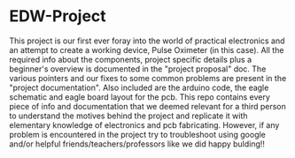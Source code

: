 # EDW-Project
This project is our first ever foray into the world of practical electronics and an attempt to create a working device, Pulse Oximeter (in this case).
All the required info about the components, project specific details plus a beginner's overview is documented in the "project proposal" doc.
The various pointers and our fixes to some common problems are present in the "project documentation".
Also included are the arduino code, the eagle schematic and eagle board layout for the pcb.
This repo contains every piece of info and documentation that we deemed relevant for a third person to understand the motives behind the project and replicate it with elementary knowledge of electronics and pcb fabricating.
However, if any problem is encountered in the project try to troubleshoot using google and/or helpful friends/teachers/professors like we did 
happy bulding!!
